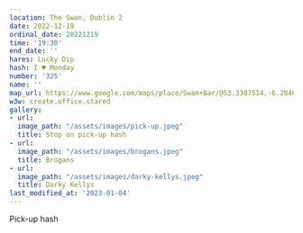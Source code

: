 ```yaml
---
location: The Swan, Dublin 2
date: 2022-12-19
ordinal_date: 20221219
time: '19:30'
end_date: ''
hares: Lucky Dip
hash: I ♥ Monday
number: '325'
name: ''
map_url: https://www.google.com/maps/place/Swan+Bar/@53.3307514,-6.284656,14z/data=!4m10!1m2!2m1!1sThe+Swan,+Dublin+2!3m6!1s0x48670e9e0bccf4d1:0xb3ea68da2c4ccd7f!8m2!3d53.3396583!4d-6.2656855!15sChJUaGUgU3dhbiwgRHVibGluIDJaEyIRdGhlIHN3YW4gZHVibGluIDKSAQlpcmlzaF9wdWKaASNDaFpEU1VoTk1HOW5TMFZKUTBGblNVUnRaMWxYZFdSM0VBReABAA!16s%2Fg%2F11bbrmhl47
w3w: create.office.stared
gallery:
- url: 
  image_path: "/assets/images/pick-up.jpeg"
  title: Stop on pick-up hash
- url: 
  image_path: "/assets/images/brogans.jpeg"
  title: Brogans
- url: 
  image_path: "/assets/images/darky-kellys.jpeg"
  title: Darky Kellys
last_modified_at: '2023-01-04'
---
```

Pick-up hash
